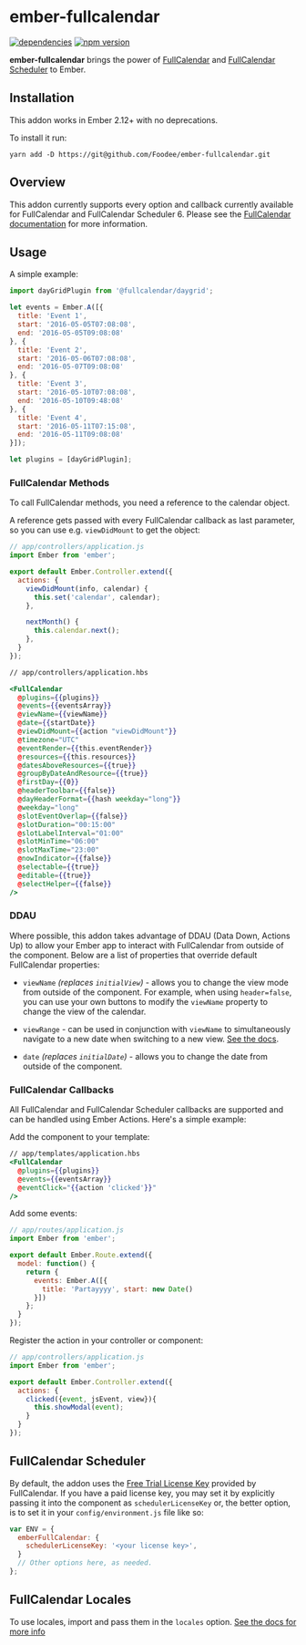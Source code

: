# ember-fullcalendar

[![dependencies](https://david-dm.org/scoutforpets/ember-fullcalendar.svg)](https://david-dm.org/scoutforpets/ember-fullcalendar) [![npm version](https://badge.fury.io/js/ember-fullcalendar.svg)](https://badge.fury.io/js/ember-fullcalendar)


**ember-fullcalendar** brings the power of [FullCalendar](http://fullcalendar.io/) and [FullCalendar Scheduler](http://fullcalendar.io/scheduler/) to Ember.

## Installation

This addon works in Ember 2.12+ with no deprecations.

To install it run:

```yarn add -D https://git@github.com/Foodee/ember-fullcalendar.git```

## Overview
This addon currently supports every option and callback currently available for FullCalendar and FullCalendar Scheduler 6. Please see the [FullCalendar documentation](https://fullcalendar.io/docs#toc) for more information.

## Usage

A simple example:

```javascript
import dayGridPlugin from '@fullcalendar/daygrid';

let events = Ember.A([{
  title: 'Event 1',
  start: '2016-05-05T07:08:08',
  end: '2016-05-05T09:08:08'
}, {
  title: 'Event 2',
  start: '2016-05-06T07:08:08',
  end: '2016-05-07T09:08:08'
}, {
  title: 'Event 3',
  start: '2016-05-10T07:08:08',
  end: '2016-05-10T09:48:08'
}, {
  title: 'Event 4',
  start: '2016-05-11T07:15:08',
  end: '2016-05-11T09:08:08'
}]);

let plugins = [dayGridPlugin];
```

### FullCalendar Methods

To call FullCalendar methods, you need a reference to the calendar object.

A reference gets passed with every FullCalendar callback as last parameter, so you can use e.g. `viewDidMount` to get the object:

```javascript
// app/controllers/application.js
import Ember from 'ember';

export default Ember.Controller.extend({
  actions: {
    viewDidMount(info, calendar) {
      this.set('calendar', calendar);
    },

    nextMonth() {
      this.calendar.next();
    },
  }
});
```

```handlebars
// app/controllers/application.hbs

<FullCalendar
  @plugins={{plugins}}
  @events={{eventsArray}}
  @viewName={{viewName}}
  @date={{startDate}}
  @viewDidMount={{action "viewDidMount"}}
  @timezone="UTC"
  @eventRender={{this.eventRender}}
  @resources={{this.resources}}
  @datesAboveResources={{true}}
  @groupByDateAndResource={{true}}
  @firstDay={{0}}
  @headerToolbar={{false}}
  @dayHeaderFormat={{hash weekday="long"}}
  @weekday="long"
  @slotEventOverlap={{false}}
  @slotDuration="00:15:00"
  @slotLabelInterval="01:00"
  @slotMinTime="06:00"
  @slotMaxTime="23:00"
  @nowIndicator={{false}}
  @selectable={{true}}
  @editable={{true}}
  @selectHelper={{false}}
/>
```

### DDAU

Where possible, this addon takes advantage of DDAU (Data Down, Actions Up) to allow your Ember app to interact with FullCalendar from outside of the component. Below are a list of properties that override default FullCalendar properties:

- `viewName` _(replaces `initialView`)_ - allows you to change the view mode from outside of the component. For example, when using `header=false`, you can use your own buttons to modify the `viewName` property to change the view of the calendar.

- `viewRange` - can be used in conjunction with `viewName` to simultaneously navigate to a new date when switching to a new view. [See the docs](https://fullcalendar.io/docs/Calendar-changeView).

- `date` _(replaces `initialDate`)_ - allows you to change the date from outside of the component.

### FullCalendar Callbacks
All FullCalendar and FullCalendar Scheduler callbacks are supported and can be handled using Ember Actions. Here's a simple example:

Add the component to your template:

```handlebars
// app/templates/application.hbs
<FullCalendar
  @plugins={{plugins}}
  @events={{eventsArray}}
  @eventClick="{{action 'clicked'}}"
/>
```

Add some events:

```javascript
// app/routes/application.js
import Ember from 'ember';

export default Ember.Route.extend({
  model: function() {
    return {
      events: Ember.A([{
        title: 'Partayyyy', start: new Date()
      }])
    };
  }
});
```

Register the action in your controller or component:

```javascript
// app/controllers/application.js
import Ember from 'ember';

export default Ember.Controller.extend({
  actions: {
    clicked({event, jsEvent, view}){
      this.showModal(event);
    }
  }
});
```

## FullCalendar Scheduler
By default, the addon uses the [Free Trial License Key](http://fullcalendar.io/scheduler/download/) provided by FullCalendar. If you have a paid license key, you may set it by explicitly passing it into the component as `schedulerLicenseKey` or, the better option, is to set it in your `config/environment.js` file like so:

```javascript
var ENV = {
  emberFullCalendar: {
    schedulerLicenseKey: '<your license key>',
  }
  // Other options here, as needed.
};
```

## FullCalendar Locales
To use locales, import and pass them in the `locales` option. [See the docs for more info](https://fullcalendar.io/docs/locale)
